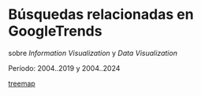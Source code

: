 # Búsquedas relacionadas en GoogleTrends

sobre *Information Visualization* y *Data Visualization*

Período: 2004..2019 y 2004..2024

[treemap](https://aaizemberg.github.io/vis/infovis_datavis/index.html)
